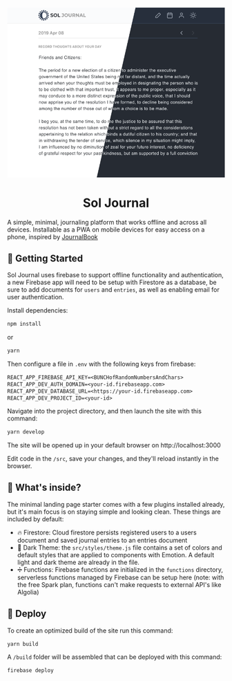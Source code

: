 <p align="center">
  <img alt="preview of page" src="https://raw.githubusercontent.com/gillkyle/images/master/Dark-Light.png" />
</p>
<h1 align="center">
  Sol Journal
</h1>

A simple, minimal, journaling platform that works offline and across all devices. Installable as a PWA on mobile devices for easy access on a phone, inspired by [JournalBook](https://github.com/trys/JournalBook)

## 🚀 Getting Started

Sol Journal uses firebase to support offline functionality and authentication, a new Firebase app will need to be setup with Firestore as a database, be sure to add documents for `users` and `entries`, as well as enabling email for user authentication.

Install dependencies:

```bash
npm install
```

or

```bash
yarn
```

Then configure a file in `.env` with the following keys from firebase:
```env
REACT_APP_FIREBASE_API_KEY=<BUNCHofRandomNumbersAndChars>
REACT_APP_DEV_AUTH_DOMAIN=<your-id.firebaseapp.com>
REACT_APP_DEV_DATABASE_URL=<https://your-id.firebaseapp.com>
REACT_APP_DEV_PROJECT_ID=<your-id>
```

Navigate into the project directory, and then launch the site with this command:

```bash
yarn develop
```

The site will be opened up in your default browser on http://localhost:3000

Edit code in the `/src`, save your changes, and they'll reload instantly in the browser.

## 🧐 What's inside?

The minimal landing page starter comes with a few plugins installed already, but it's main focus is on staying simple and looking clean. These things are included by default:

- 🔥 Firestore: Cloud firestore persists registered users to a users document and saved journal entries to an entries document
- 🎨 Dark Theme: the `src/styles/theme.js` file contains a set of colors and default styles that are applied to components with Emotion. A default light and dark theme are already in the file.
- ➗ Functions: Firebase functions are initialized in the `functions` directory, serverless functions managed by Firebase can be setup here (note: with the free Spark plan, functions can't make requests to external API's like Algolia)

## 💫 Deploy

To create an optimized build of the site run this command:

```bash
yarn build
```

A `/build` folder will be assembled that can be deployed with this command:

```bash
firebase deploy
```
